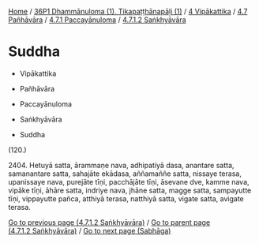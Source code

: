 
[Home](/) / [36P1 Dhammānuloma (1), Tikapaṭṭhānapāḷi (1)](../../../...md) / [4 Vipākattika](../../...md) / [4.7 Pañhāvāra](../...md) / [4.7.1 Paccayānuloma](...md) / [4.7.1.2 Saṅkhyāvāra](../36P1/4/4.7/4.7.1/4.7.1.2.md)

# Suddha

* Vipākattika

* Pañhāvāra

* Paccayānuloma

* Saṅkhyāvāra

* Suddha

(120.)

2404\. Hetuyā satta, ārammaṇe nava, adhipatiyā dasa, anantare satta, samanantare satta, sahajāte ekādasa, aññamaññe satta, nissaye terasa, upanissaye nava, purejāte tīṇi, pacchājāte tīṇi, āsevane dve, kamme nava, vipāke tīṇi, āhāre satta, indriye nava, jhāne satta, magge satta, sampayutte tīṇi, vippayutte pañca, atthiyā terasa, natthiyā satta, vigate satta, avigate terasa.

[Go to previous page (4.7.1.2 Saṅkhyāvāra)](../36P1/4/4.7/4.7.1/4.7.1.2.md) / [Go to parent page (4.7.1.2 Saṅkhyāvāra)](../36P1/4/4.7/4.7.1/4.7.1.2.md) / [Go to next page (Sabhāga)](Sabhaga.md)


